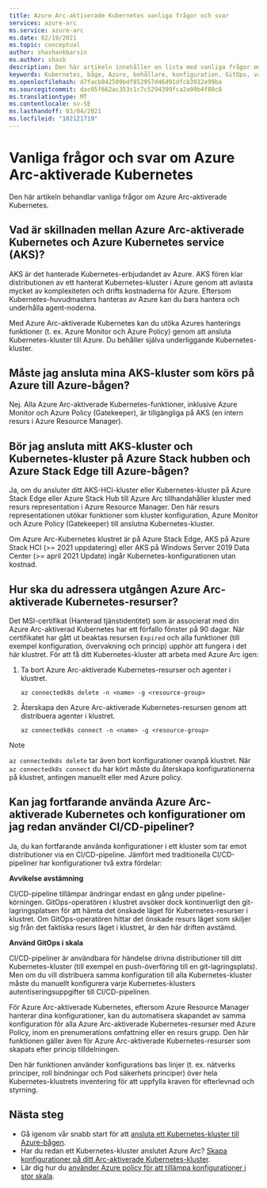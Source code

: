 ```yaml
---
title: Azure Arc-aktiverade Kubernetes vanliga frågor och svar
services: azure-arc
ms.service: azure-arc
ms.date: 02/19/2021
ms.topic: conceptual
author: shashankbarsin
ms.author: shasb
description: Den här artikeln innehåller en lista med vanliga frågor om Azure Arc-aktiverade Kubernetes
keywords: Kubernetes, båge, Azure, behållare, konfiguration, GitOps, vanliga frågor och svar
ms.openlocfilehash: d7facb842509bdf852957d46d91dfcb3912e99ba
ms.sourcegitcommit: dac05f662ac353c1c7c5294399fca2a99b4f89c8
ms.translationtype: MT
ms.contentlocale: sv-SE
ms.lasthandoff: 03/04/2021
ms.locfileid: "102121719"
---
```

# <a name="frequently-asked-questions---azure-arc-enabled-kubernetes"></a>Vanliga frågor och svar om Azure Arc-aktiverade Kubernetes

Den här artikeln behandlar vanliga frågor om Azure Arc-aktiverade Kubernetes.

## <a name="what-is-the-difference-between-azure-arc-enabled-kubernetes-and-azure-kubernetes-service-aks"></a>Vad är skillnaden mellan Azure Arc-aktiverade Kubernetes och Azure Kubernetes service (AKS)?

AKS är det hanterade Kubernetes-erbjudandet av Azure. AKS fören klar distributionen av ett hanterat Kubernetes-kluster i Azure genom att avlasta mycket av komplexiteten och drifts kostnaderna för Azure. Eftersom Kubernetes-huvudmasters hanteras av Azure kan du bara hantera och underhålla agent-noderna.

Med Azure Arc-aktiverade Kubernetes kan du utöka Azures hanterings funktioner (t. ex. Azure Monitor och Azure Policy) genom att ansluta Kubernetes-kluster till Azure. Du behåller själva underliggande Kubernetes-kluster.

## <a name="do-i-need-to-connect-my-aks-clusters-running-on-azure-to-azure-arc"></a>Måste jag ansluta mina AKS-kluster som körs på Azure till Azure-bågen?

Nej. Alla Azure Arc-aktiverade Kubernetes-funktioner, inklusive Azure Monitor och Azure Policy (Gatekeeper), är tillgängliga på AKS (en intern resurs i Azure Resource Manager).
    
## <a name="should-i-connect-my-aks-hci-cluster-and-kubernetes-clusters-on-azure-stack-hub-and-azure-stack-edge-to-azure-arc"></a>Bör jag ansluta mitt AKS-kluster och Kubernetes-kluster på Azure Stack hubben och Azure Stack Edge till Azure-bågen?

Ja, om du ansluter ditt AKS-HCI-kluster eller Kubernetes-kluster på Azure Stack Edge eller Azure Stack Hub till Azure Arc tillhandahåller kluster med resurs representation i Azure Resource Manager. Den här resurs representationen utökar funktioner som kluster konfiguration, Azure Monitor och Azure Policy (Gatekeeper) till anslutna Kubernetes-kluster.

Om Azure Arc-Kubernetes klustret är på Azure Stack Edge, AKS på Azure Stack HCI (>= 2021 uppdatering) eller AKS på Windows Server 2019 Data Center (>= april 2021 Update) ingår Kubernetes-konfigurationen utan kostnad.

## <a name="how-to-address-expired-azure-arc-enabled-kubernetes-resources"></a>Hur ska du adressera utgången Azure Arc-aktiverade Kubernetes-resurser?

Det MSI-certifikat (Hanterad tjänstidentitet) som är associerat med din Azure Arc-aktiverad Kubernetes har ett förfallo fönster på 90 dagar. När certifikatet har gått ut beaktas resursen `Expired` och alla funktioner (till exempel konfiguration, övervakning och princip) upphör att fungera i det här klustret. För att få ditt Kubernetes-kluster att arbeta med Azure Arc igen:

1. Ta bort Azure Arc-aktiverade Kubernetes-resurser och agenter i klustret. 

    ```console
    az connectedk8s delete -n <name> -g <resource-group>
    ```

1. Återskapa den Azure Arc-aktiverade Kubernetes-resursen genom att distribuera agenter i klustret.
    
    ```console
    az connectedk8s connect -n <name> -g <resource-group>
    ```

> [!NOTE]
> `az connectedk8s delete` tar även bort konfigurationer ovanpå klustret. När `az connectedk8s connect` du har kört måste du återskapa konfigurationerna på klustret, antingen manuellt eller med Azure policy.

## <a name="if-i-am-already-using-cicd-pipelines-can-i-still-use-azure-arc-enabled-kubernetes-and-configurations"></a>Kan jag fortfarande använda Azure Arc-aktiverade Kubernetes och konfigurationer om jag redan använder CI/CD-pipeliner?

Ja, du kan fortfarande använda konfigurationer i ett kluster som tar emot distributioner via en CI/CD-pipeline. Jämfört med traditionella CI/CD-pipeliner har konfigurationer två extra fördelar:

**Avvikelse avstämning**

CI/CD-pipeline tillämpar ändringar endast en gång under pipeline-körningen. GitOps-operatören i klustret avsöker dock kontinuerligt den git-lagringsplatsen för att hämta det önskade läget för Kubernetes-resurser i klustret. Om GitOps-operatören hittar det önskade resurs läget som skiljer sig från det faktiska resurs läget i klustret, är den här driften avstämd.

**Använd GitOps i skala**

CI/CD-pipeliner är användbara för händelse drivna distributioner till ditt Kubernetes-kluster (till exempel en push-överföring till en git-lagringsplats). Men om du vill distribuera samma konfiguration till alla Kubernetes-kluster måste du manuellt konfigurera varje Kubernetes-klusters autentiseringsuppgifter till CI/CD-pipelinen. 

För Azure Arc-aktiverade Kubernetes, eftersom Azure Resource Manager hanterar dina konfigurationer, kan du automatisera skapandet av samma konfiguration för alla Azure Arc-aktiverade Kubernetes-resurser med Azure Policy, inom en prenumerations omfattning eller en resurs grupp. Den här funktionen gäller även för Azure Arc-aktiverade Kubernetes-resurser som skapats efter princip tilldelningen.

Den här funktionen använder konfigurations bas linjer (t. ex. nätverks principer, roll bindningar och Pod säkerhets principer) över hela Kubernetes-klustrets inventering för att uppfylla kraven för efterlevnad och styrning.

## <a name="next-steps"></a>Nästa steg

* Gå igenom vår snabb start för att [ansluta ett Kubernetes-kluster till Azure-bågen](./connect-cluster.md).
* Har du redan ett Kubernetes-kluster anslutet Azure Arc? [Skapa konfigurationer på ditt Arc-aktiverade Kubernetes-kluster](./use-gitops-connected-cluster.md).
* Lär dig hur du [använder Azure policy för att tillämpa konfigurationer i stor skala](./use-azure-policy.md).